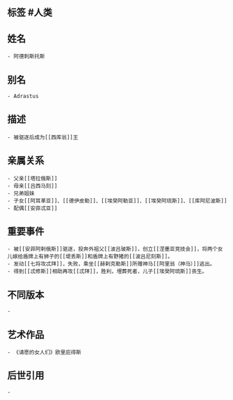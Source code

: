 ## 标签  #人类
## 姓名
	- 阿德刺斯托斯
## 别名
	- Adrastus
## 描述
	- 被驱逐后成为[[西库翁]]王
## 亲属关系
	- 父亲[[塔拉俄斯]]
	- 母亲[[吕西马刻]]
	- 兄弟姐妹
	- 子女[[阿耳革亚]]、[[德伊皮勒]]、[[埃癸阿勒亚]]、[[埃癸阿琉斯]]、[[库阿尼波斯]]
	- 配偶[[安菲忒亚]]
## 重要事件
	- 被[[安菲阿剌俄斯]]驱逐，投奔外祖父[[波吕玻斯]]，创立[[涅墨亚竞技会]]，将两个女儿嫁给盾牌上有狮子的[[堤丢斯]]和盾牌上有野猪的[[波吕尼刻斯]]。
	- 发动[[七将攻忒拜]]，失败，乘坐[[赫剌克勒斯]]所赠神马[[阿里翁（神马）]]逃出。
	- 得到[[忒修斯]]相助再攻[[忒拜]]，胜利，埋葬死者，儿子[[埃癸阿琉斯]]丧生。
## 不同版本
	-
## 艺术作品
	- 《请愿的女人们》欧里庇得斯
## 后世引用
	-
